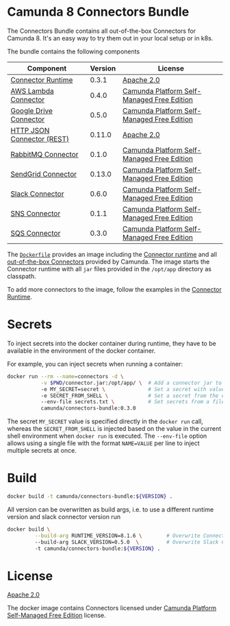 # Camunda 8 Connectors Bundle

The Connectors Bundle contains all out-of-the-box Connectors for Camunda 8. It's an easy way to try them out in your local setup or in k8s.

The bundle contains the following components

| Component                    | Version | License                                      |
| ---------------------------- |---------| -------------------------------------------- |
| [Connector Runtime]          | 0.3.1   | [Apache 2.0]                                 |
| [AWS Lambda Connector]       | 0.4.0   | [Camunda Platform Self-Managed Free Edition] |
| [Google Drive Connector]     | 0.5.0   | [Camunda Platform Self-Managed Free Edition] |
| [HTTP JSON Connector (REST)] | 0.11.0  | [Apache 2.0]                                 |
| [RabbitMQ Connector]         | 0.1.0   | [Camunda Platform Self-Managed Free Edition] |
| [SendGrid Connector]         | 0.13.0  | [Camunda Platform Self-Managed Free Edition] |
| [Slack Connector]            | 0.6.0   | [Camunda Platform Self-Managed Free Edition] |
| [SNS Connector]              | 0.1.1   | [Camunda Platform Self-Managed Free Edition] |
| [SQS Connector]              | 0.3.0   | [Camunda Platform Self-Managed Free Edition] |

The [`Dockerfile`](./Dockerfile) provides an image including the [Connector runtime]
and all [out-of-the-box Connectors](https://docs.camunda.io/docs/components/connectors/out-of-the-box-connectors/available-connectors-overview/)
provided by Camunda. The image starts the Connector runtime with all `jar`
files provided in the `/opt/app` directory as classpath.

To add more connectors to the image, follow the examples in the [Connector Runtime].

# Secrets

To inject secrets into the docker container during runtime, they have to be
available in the environment of the docker container.

For example, you can inject secrets when running a container:

```bash
docker run --rm --name=connectors -d \
           -v $PWD/connector.jar:/opt/app/ \  # Add a connector jar to the classpath
           -e MY_SECRET=secret \              # Set a secret with value
           -e SECRET_FROM_SHELL \             # Set a secret from the environment
           --env-file secrets.txt \           # Set secrets from a file
           camunda/connectors-bundle:0.3.0
```

The secret `MY_SECRET` value is specified directly in the `docker run` call,
whereas the `SECRET_FROM_SHELL` is injected based on the value in the
current shell environment when `docker run` is executed. The `--env-file`
option allows using a single file with the format `NAME=VALUE` per line
to inject multiple secrets at once.

# Build

```bash
docker build -t camunda/connectors-bundle:${VERSION} .
```

All version can be overwritten as build args, i.e. to use a different runtime version and slack connector version run

```bash
docker build \
         --build-arg RUNTIME_VERSION=8.1.6 \        # Overwrite Connector runtime version
         --build-arg SLACK_VERSION=0.5.0  \         # Overwrite Slack Connector version
         -t camunda/connectors-bundle:${VERSION} .
```

# License

[Apache 2.0]

The docker image contains Connectors licensed under [Camunda Platform Self-Managed Free Edition] license.

[apache 2.0]: https://www.apache.org/licenses/LICENSE-2.0
[aws lambda connector]: https://github.com/camunda/connector-aws-lambda
[camunda platform self-managed free edition]: https://camunda.com/legal/terms/cloud-terms-and-conditions/camunda-cloud-self-managed-free-edition-terms/
[google drive connector]: https://github.com/camunda/connector-google-drive
[http json connector (rest)]: https://github.com/camunda/connector-http-json
[rabbitmq connector]: https://github.com/camunda/connector-rabbitmq
[connector runtime]: https://github.com/camunda/connectors-bundle/tree/main/runtime
[sendgrid connector]: https://github.com/camunda/connector-sendgrid
[slack connector]: https://github.com/camunda/connector-slack
[sns connector]: https://github.com/camunda/connector-sns
[sqs connector]: https://github.com/camunda/connector-sqs
